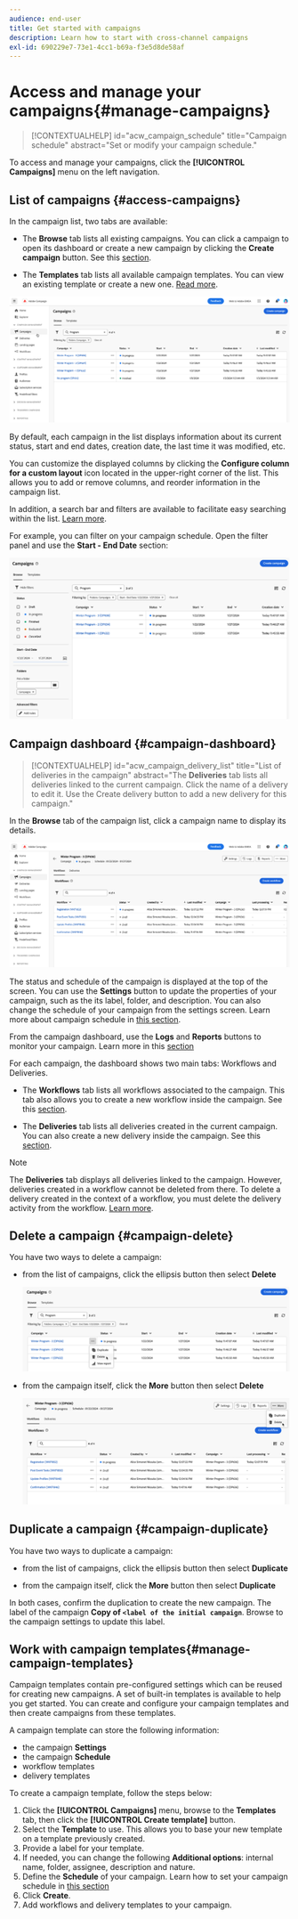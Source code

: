 ```yaml
---
audience: end-user
title: Get started with campaigns
description: Learn how to start with cross-channel campaigns
exl-id: 690229e7-73e1-4cc1-b69a-f3e5d8de58af
---
```

# Access and manage your campaigns{#manage-campaigns}

>[!CONTEXTUALHELP]
>id="acw_campaign_schedule"
>title="Campaign schedule"
>abstract="Set or modify your campaign schedule."

To access and manage your campaigns, click the **[!UICONTROL Campaigns]** menu on the left navigation. 

## List of campaigns {#access-campaigns}

In the campaign list, two tabs are available:

* The **Browse** tab lists all existing campaigns. You can click a campaign to open its dashboard or create a new campaign by clicking the **Create campaign** button. See this [section](create-campaigns.md#create-campaigns).

* The **Templates** tab lists all available campaign templates. You can view an existing template or create a new one. [Read more](#manage-campaign-templates).

![Campaign list](assets/campaign-list.png)

By default, each campaign in the list displays information about its current status, start and end dates, creation date, the last time it was modified, etc.

You can customize the displayed columns by clicking the **Configure column for a custom layout** icon located in the upper-right corner of the list. This allows you to add or remove columns, and reorder information in the campaign list. 

In addition, a search bar and filters are available to facilitate easy searching within the list. [Learn more](../get-started/user-interface.md#list-screens).

For example, you can filter on your campaign schedule. Open the filter panel and use the **Start - End Date** section:

![Campaign filter](assets/campaign-filter-on-dates.png)

## Campaign dashboard {#campaign-dashboard}

>[!CONTEXTUALHELP]
>id="acw_campaign_delivery_list"
>title="List of deliveries in the campaign"
>abstract="The **Deliveries** tab lists all deliveries linked to the current campaign. Click the name of a delivery to edit it. Use the Create delivery button to add a new delivery for this campaign."

In the **Browse** tab of the campaign list, click a campaign name to display its details. 

![Campaign dashboard](assets/campaign-dashboard.png)

The status and schedule of the campaign is displayed at the top of the screen. You can use the **Settings** button to update the properties of your campaign, such as the its label, folder, and description. You can also change the schedule of your campaign from the settings screen. Learn more about campaign schedule in [this section](create-campaigns.md#campaign-schedule).

From the campaign dashboard, use the **Logs** and **Reports** buttons to monitor your campaign. Learn more in this [section](create-campaigns.md#create-campaigns) 

For each campaign, the dashboard shows two main tabs: Workflows and Deliveries. 

* The **Workflows** tab lists all workflows associated to the campaign. This tab also allows you to create a new workflow inside the campaign. See this [section](create-campaigns.md#create-campaigns).

* The **Deliveries** tab lists all deliveries created in the current campaign. You can also create a new delivery inside the campaign. See this [section](create-campaigns.md#create-campaigns).

>[!NOTE]
>
>The **Deliveries** tab displays all deliveries linked to the campaign. However, deliveries created in a workflow cannot be deleted from there. To delete a delivery created in the context of a workflow, you must delete the delivery activity from the workflow. [Learn more](../msg/gs-messages.md#delivery-delete).


## Delete a campaign {#campaign-delete}

You have two ways to delete a campaign:

* from the list of campaigns, click the ellipsis button then select **Delete**

    ![Delete a campaign from the list of campaigns](assets/delete-a-campaign-from-list.png)
    
* from the campaign itself, click the **More** button then select **Delete**

    ![Delete a campaign from the campaign dashboard](assets/delete-a-campaign-from-dashboard.png)


## Duplicate a campaign {#campaign-duplicate}

You have two ways to duplicate a campaign:

* from the list of campaigns, click the ellipsis button then select **Duplicate**
    
* from the campaign itself, click the **More** button then select **Duplicate**

In both cases, confirm the duplication to create the new campaign. The label of the campaign **Copy of `<label of the initial campaign`**. Browse to the campaign settings to update this label.
    

## Work with campaign templates{#manage-campaign-templates}

Campaign templates contain pre-configured settings which can be reused for creating new campaigns. A set of built-in templates is available to help you get started. You can create and configure your campaign templates and then create campaigns from these templates.

A campaign template can store the following information:

* the campaign **Settings**
* the campaign  **Schedule** 
* workflow templates
* delivery templates

To create a campaign template, follow the steps below:

1. Click the **[!UICONTROL Campaigns]** menu, browse to the **Templates** tab, then click the **[!UICONTROL Create template]** button.
1. Select the **Template** to use. This allows you to base your new template on a template previously created. 
1. Provide a label for your template.
1. If needed, you can change the following **Additional options**: internal name, folder, assignee, description and nature.
1. Define the **Schedule** of your campaign. Learn how to set your campaign schedule in [this section](create-campaigns.md#campaign-schedule)
1. Click **Create**.
1. Add workflows and delivery templates to your campaign.

